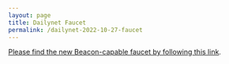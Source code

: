 ```yaml
---
layout: page
title: Dailynet Faucet
permalink: /dailynet-2022-10-27-faucet
---
```


[Please find the new Beacon-capable faucet by following this link](https://faucet.dailynet-2022-10-27.teztnets.xyz).
